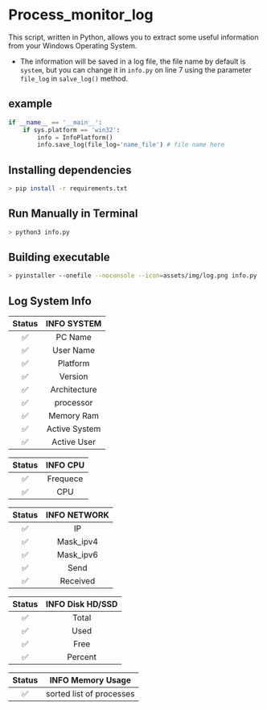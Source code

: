 # Process_monitor_log

This script, written in Python, allows you to extract some useful information from your Windows Operating System.

- The information will be saved in a log file, the file name by default is ```system```, but you can change it in ```info.py``` on line 7 using the parameter ```file_log``` in ```salve_log()``` method.

## example

```python
if __name__ == '__main__':
    if sys.platform == 'win32':
        info = InfoPlatform()
        info.save_log(file_log='name_file') # file name here
```

## Installing dependencies

```bash
> pip install -r requirements.txt
```

## Run Manually in Terminal

```bash
> python3 info.py
```

## Building executable

```bash
> pyinstaller --onefile --noconsole --icon=assets/img/log.png info.py
```



## Log System Info

|     Status     |           INFO SYSTEM             |
| :-----------:  | :--------------------------------:|
|       ✅       | PC Name                          |
|       ✅       | User Name                        |
|       ✅       | Platform                         |
|       ✅       | Version                          |
|       ✅       | Architecture                     |
|       ✅       | processor                        |
|       ✅       | Memory Ram                       |
|       ✅       | Active System                    |
|       ✅       | Active User                      |


|     Status     |           INFO CPU                |
| :-----------: | :--------------------------------: |
|       ✅      |   Frequece                         |
|       ✅      |   CPU                              |


|     Status    |           INFO NETWORK             |
| :-----------: | :--------------------------------: |
|       ✅        | IP                              |
|       ✅        | Mask_ipv4                       |
|       ✅        | Mask_ipv6                       |
|       ✅        | Send                            |
|       ✅        | Received                        |

|     Status    |           INFO Disk HD/SSD         |
| :-----------: | :--------------------------------: |
|       ✅        | Total                           |
|       ✅        | Used                            |
|       ✅        | Free                            |
|       ✅        | Percent                         |

|     Status     |        INFO Memory Usage          |
| :-----------: | :--------------------------------: |
|       ✅      |   sorted list of processes         |